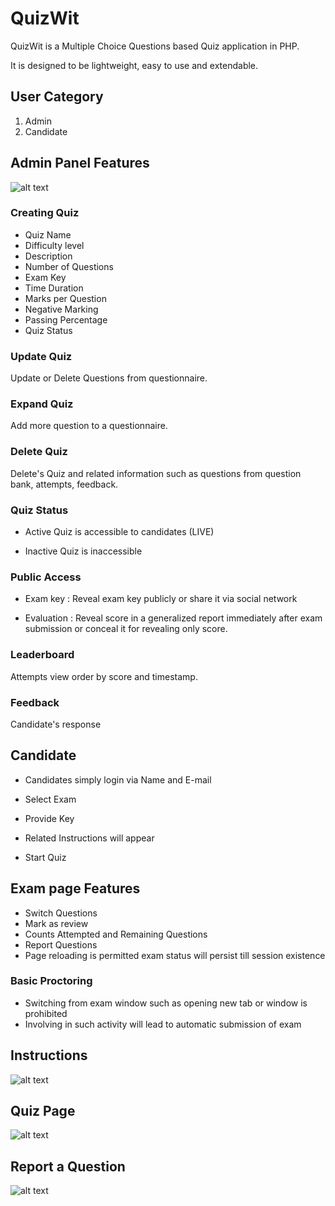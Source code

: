 # QuizWit

QuizWit is a Multiple Choice Questions based Quiz application in PHP.

It is designed to be lightweight, easy to use and extendable.

## User Category

1. Admin
2. Candidate

## Admin Panel Features

![alt text](https://github.com/ishwar2303/QuizWit/blob/master/screenshots/admin-dashboard.PNG)

### Creating Quiz
- Quiz Name
- Difficulty level
- Description
- Number of Questions
- Exam Key
- Time Duration
- Marks per Question
- Negative Marking
- Passing Percentage
- Quiz Status

### Update Quiz
Update or Delete Questions from questionnaire.

### Expand Quiz
Add more question to a questionnaire.

### Delete Quiz
Delete's Quiz and related information such as questions from question bank, attempts, feedback.

### Quiz Status
- Active
Quiz is accessible to candidates (LIVE)

- Inactive
Quiz is inaccessible

### Public Access
- Exam key : Reveal exam key publicly or share it via social network

- Evaluation : Reveal score in a generalized report immediately after exam submission or conceal it for revealing only score.

### Leaderboard
Attempts view order by score and timestamp.

### Feedback
Candidate's response 


## Candidate
- Candidates simply login via Name and E-mail
- Select Exam 
- Provide Key

- Related Instructions will appear  
- Start Quiz

## Exam page Features
- Switch Questions
- Mark as review
- Counts Attempted and Remaining Questions
- Report Questions
- Page reloading is permitted exam status will persist till session existence

### Basic Proctoring
- Switching from exam window such as opening new tab or window is prohibited
- Involving in such activity will lead to automatic submission of exam

## Instructions
![alt text](https://github.com/ishwar2303/QuizWit/blob/master/screenshots/quiz-instruction.PNG)

## Quiz Page
![alt text](https://github.com/ishwar2303/QuizWit/blob/master/screenshots/take-quiz.PNG)

## Report a Question
![alt text](https://github.com/ishwar2303/QuizWit/blob/master/screenshots/report-questions.PNG)

